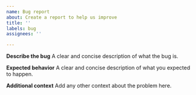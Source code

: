 ```yaml
---
name: Bug report
about: Create a report to help us improve
title: ''
labels: bug
assignees: ''

---
```


<!-- Looking for help? Please visit our official forum at https://forum.aeon-php.org/ - github issues are only for bug reports -->

**Describe the bug**
A clear and concise description of what the bug is.

**Expected behavior**
A clear and concise description of what you expected to happen.

**Additional context**
Add any other context about the problem here.
